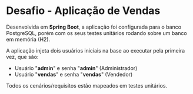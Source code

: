 # Desafio - Aplicação de Vendas

Desenvolvida em **Spring Boot**, a aplicação foi configurada para o banco PostgreSQL, porém com os seus testes unitários rodando sobre um banco em memória (H2).

A aplicação injeta dois usuários iniciais na base ao executar pela primeira vez, que são:

  - Usuário "**admin**" e senha "**admin**" (Administrador)
  - Usuário "**vendas**" e senha "**vendas**" (Vendedor)
  
  Todos os cenários/requisitos estão mapeados em testes unitários.
